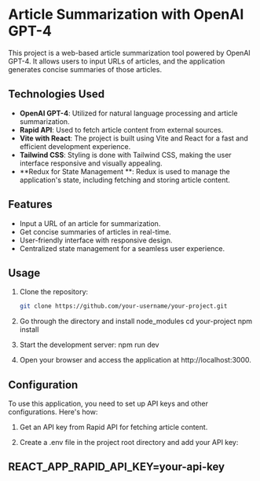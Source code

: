 # Article Summarization with OpenAI GPT-4

This project is a web-based article summarization tool powered by OpenAI GPT-4. It allows users to input URLs of articles, and the application generates concise summaries of those articles.

## Technologies Used

- **OpenAI GPT-4**: Utilized for natural language processing and article summarization.
- **Rapid API**: Used to fetch article content from external sources.
- **Vite with React**: The project is built using Vite and React for a fast and efficient development experience.
- **Tailwind CSS**: Styling is done with Tailwind CSS, making the user interface responsive and visually appealing.
- **Redux for State Management **: Redux is used to manage the application's state, including fetching and storing article content.

## Features

- Input a URL of an article for summarization.
- Get concise summaries of articles in real-time.
- User-friendly interface with responsive design.
- Centralized state management for a seamless user experience.

## Usage

1. Clone the repository:

   ```bash
   git clone https://github.com/your-username/your-project.git

   ```

2. Go through the directory and install node_modules
   cd your-project
   npm install

3. Start the development server:
   npm run dev

4. Open your browser and access the application at http://localhost:3000.

## Configuration

To use this application, you need to set up API keys and other configurations. Here's how:

1. Get an API key from Rapid API for fetching article content.

2. Create a .env file in the project root directory and add your API key:

## REACT_APP_RAPID_API_KEY=your-api-key
